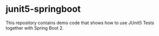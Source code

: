 # junit5-springboot

This repository contains demo code that shows how to use JUnit5 Tests together with Spring Boot 2.
